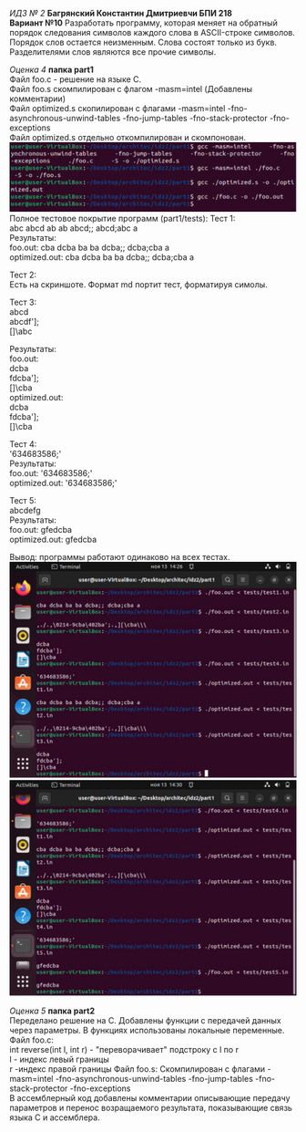 *ИДЗ № 2*
**Багрянский Константин Дмитриевчи БПИ 218**  
**Вариант №10**
Разработать программу, которая меняет на обратный порядок следования символов каждого
слова в ASCII-строке символов. Порядок слов остается неизменным. Слова состоят только из букв.
Разделителями слов являются все прочие символы.

*Оценка 4*  **папка part1**  
Файл foo.c - решение на языке C.  
Файл foo.s скомпилирован с флагом -masm=intel  (Добавлены комментарии)  
Файл optimized.s скопилирован с флагами -masm=intel -fno-asynchronous-unwind-tables -fno-jump-tables -fno-stack-protector -fno-exceptions  
Файл optimized.s отдельно откомпилирован и скомпонован.  
![alt text](part1/pics/comp.PNG)
Полное тестовое покрытие программ (part1/tests): 
Тест 1:  
abc abcd ab ab abcd;; abcd;abc a  
Результаты:    
foo.out:        cba dcba ba ba dcba;; dcba;cba a   
optimized.out:  cba dcba ba ba dcba;; dcba;cba a  

Тест 2:  
Есть на скриншоте. Формат md портит тест, форматируя симолы.

Тест 3:  
abcd  
abcdf'];  
[]\abc  

Результаты:    
foo.out:  
dcba  
fdcba'];  
[]\cba  
optimized.out:  
dcba  
fdcba'];  
[]\cba  

Тест 4:  
'634683586;'  
Результаты:    
foo.out:          '634683586;'  
optimized.out:    '634683586;'  

Тест 5:  
abcdefg  
Результаты:    
foo.out:         gfedcba  
optimized.out:   gfedcba  

Вывод: программы работают одинаково на всех тестах.  
![alt text](part1/pics/test1.jpg)
![alt text](part1/pics/test2.jpg)


*Оценка 5*  **папка part2**   
Переделано решение на C. Добавлены функции с передачей данных через параметры. В функциях использованы локальные переменные.  
Файл foo.c:  
int reverse(int l, int r) - "переворачивает" подстроку с l по r  
l - индекс левый границы  
r -индекс правой границы
Файл foo.s:
Скомпилирован с флагами -masm=intel -fno-asynchronous-unwind-tables -fno-jump-tables -fno-stack-protector -fno-exceptions  
В ассемблерный код добавлены комментарии описывающие передачу параметров и перенос возращаемого результата, показывающие связь языка C и ассемблера.
